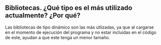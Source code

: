 ## Bibliotecas. ¿Qué tipo es el más utilizado actualmente? ¿Por qué?
Las bibliotecas de tipo dinámico son las más utlizadas, ya que al cargarse en el momento de ejecución del programa y no estar incluidas en el código de este, ayudan a que este tenga un menor tamaño.
